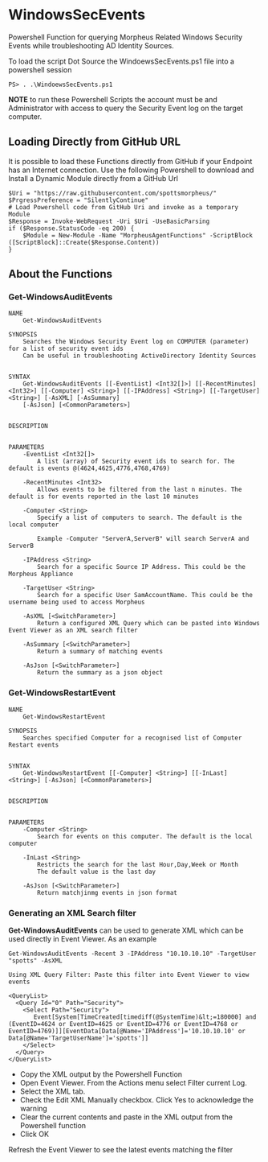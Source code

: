 # WindowsSecEvents

Powershell Function for querying Morpheus Related Windows Security Events while troubleshooting AD Identity Sources.

To load the script Dot Source the WindoewsSecEvents.ps1 file into a powershell session

```
PS> . .\WindoewsSecEvents.ps1
```

**NOTE** to run these Powershell Scripts the account must be and Administrator with access to query the Security Event log on the target computer.

## Loading Directly from GitHub URL

It is possible to load these Functions directly from GitHub if your Endpoint has an Internet connection. Use the following  Powershell to download and Install a Dynamic Module directly from a GitHub Url

```
$Uri = "https://raw.githubusercontent.com/spottsmorpheus/"
$PrgressPreference = "SilentlyContinue"
# Load Powershell code from GitHub Uri and invoke as a temporary Module
$Response = Invoke-WebRequest -Uri $Uri -UseBasicParsing
if ($Response.StatusCode -eq 200) {
    $Module = New-Module -Name "MorpheusAgentFunctions" -ScriptBlock ([ScriptBlock]::Create($Response.Content))
}
```

## About the Functions

### Get-WindowsAuditEvents

```
NAME
    Get-WindowsAuditEvents

SYNOPSIS
    Searches the Windows Security Event log on COMPUTER (parameter) for a list of security event ids
    Can be useful in troubleshooting ActiveDirectory Identity Sources


SYNTAX
    Get-WindowsAuditEvents [[-EventList] <Int32[]>] [[-RecentMinutes] <Int32>] [[-Computer] <String>] [[-IPAddress] <String>] [[-TargetUser] <String>] [-AsXML] [-AsSummary]
    [-AsJson] [<CommonParameters>]


DESCRIPTION


PARAMETERS
    -EventList <Int32[]>
        A list (array) of Security event ids to search for. The default is events @(4624,4625,4776,4768,4769)

    -RecentMinutes <Int32>
        Allows events to be filtered from the last n minutes. The default is for events reported in the last 10 minutes

    -Computer <String>
        Specify a list of computers to search. The default is the local computer

        Example -Computer "ServerA,ServerB" will search ServerA and ServerB

    -IPAddress <String>
        Search for a specific Source IP Address. This could be the Morpheus Appliance

    -TargetUser <String>
        Search for a specific User SamAccountName. This could be the username being used to access Morpheus

    -AsXML [<SwitchParameter>]
        Return a configured XML Query which can be pasted into Windows Event Viewer as an XML search filter

    -AsSummary [<SwitchParameter>]
        Return a summary of matching events

    -AsJson [<SwitchParameter>]
        Return the summary as a json object

```

### Get-WindowsRestartEvent

```
NAME
    Get-WindowsRestartEvent

SYNOPSIS
    Searches specified Computer for a recognised list of Computer Restart events


SYNTAX
    Get-WindowsRestartEvent [[-Computer] <String>] [[-InLast] <String>] [-AsJson] [<CommonParameters>]


DESCRIPTION


PARAMETERS
    -Computer <String>
        Search for events on this computer. The default is the local computer

    -InLast <String>
        Restricts the search for the last Hour,Day,Week or Month
        The default value is the last day

    -AsJson [<SwitchParameter>]
        Return matchjinmg events in json format
```


### Generating an XML Search filter

**Get-WindowsAuditEvents** can be used to generate XML which can be used directly in Event Viewer. As an example

```
Get-WindowsAuditEvents -Recent 3 -IPAddress "10.10.10.10" -TargetUser "spotts" -AsXML

Using XML Query Filter: Paste this filter into Event Viewer to view events

<QueryList>
  <Query Id="0" Path="Security">
    <Select Path="Security">
       Event[System[TimeCreated[timediff(@SystemTime)&lt;=180000] and (EventID=4624 or EventID=4625 or EventID=4776 or EventID=4768 or EventID=4769)]][EventData[Data[@Name='IPAddress']='10.10.10.10' or Data[@Name='TargetUserName']='spotts']]
    </Select>
  </Query>
</QueryList>
```

- Copy the XML output by the Powershell Function
- Open Event Viewer. From the Actions menu select Filter current Log.
- Select the XML tab.
- Check the Edit XML Manually checkbox. Click Yes to acknowledge the warning
- Clear the current contents and paste in the XML output from the Powershell function
- Click OK

Refresh the Event Viewer to see the latest events matching the filter
